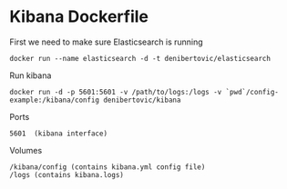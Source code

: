 # Kibana Dockerfile

First we need to make sure Elasticsearch is running

    docker run --name elasticsearch -d -t denibertovic/elasticsearch

Run kibana

    docker run -d -p 5601:5601 -v /path/to/logs:/logs -v `pwd`/config-example:/kibana/config denibertovic/kibana

Ports

    5601  (kibana interface)

Volumes

    /kibana/config (contains kibana.yml config file)
    /logs (contains kibana.logs)

